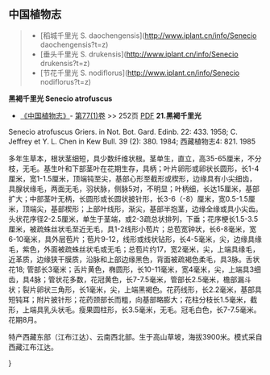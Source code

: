 
## 中国植物志

> * [稻城千里光  S.  daochengensis](http://www.iplant.cn/info/Senecio daochengensis?t=z)
> * [垂头千里光  S.  drukensis](http://www.iplant.cn/info/Senecio drukensis?t=z)
> * [节花千里光  S.  nodiflorus](http://www.iplant.cn/info/Senecio nodiflorus?t=z)


**黑褐千里光 Senecio atrofuscus**

* [《中国植物志》](http://www.iplant.cn/frps)- [第77(1)卷](http://www.iplant.cn/frps/vol/77(1)) >> 252页 [PDF](http://www.iplant.cn/frps/pdf/77(1)/252.PDF)
**21.黑褐千里光**

Senecio atrofuscus Griers. in Not. Bot. Gard. Edinb. 22: 433. 1958; C. Jeffrey et Y. L. Chen in Kew Bull. 39 (2): 380. 1984; 西藏植物志4: 821. 1985

多年生草本，根状茎细短，具少数纤维状根。茎单生，直立，高35-65厘米，不分枝，无毛。基生叶和下部茎叶在花期生存，具柄；叶片卵形或卵状长圆形，长1-4厘米，宽1-1.5厘米，顶端钝至尖，基部心形至截形或楔形，边缘具有小尖细齿，具腺状缘毛，两面无毛，羽状脉，侧脉5对，不明显；叶柄细，长达15厘米，基部扩大；中部茎叶无柄，长圆形或长圆状披针形，长3-6（-8）厘米，宽0.5-1.5厘米，顶端尖，基部楔形；上部叶线形，渐尖，基部半抱茎，边缘全缘或具小尖齿。头状花序径2-2.5厘米，单生于茎端，或2-3疏总状排列，下垂；花序梗长1.5-3.5厘米，被疏蛛丝状毛至近无毛，具1-2线形小苞片；总苞宽钟状，长6-8毫米，宽6-10毫米，具外层苞片；苞片9-12，线形或线状钻形，长4-5毫米，尖，边缘具缘毛，紫色，外面被疏蛛丝状毛或无毛；总苞片约17，宽2毫米，尖，上端具缘毛，近革质，边缘狭干膜质，沿脉和上部边缘黑色，背面被疏褐色柔毛，具3脉。舌状花18; 管部长3毫米；舌片黄色，椭圆形，长10-11毫米，宽4毫米，尖，上端具3细齿，具4脉；管状花多数，花冠黄色，长7-7.5毫米，管部长2.5毫米，檐部漏斗状；裂片卵状三角形，长1毫米，尖，上端黑褐色。花药线形，长2.2毫米，基部具短钝耳；附片披针形；花药颈部长而粗，向基部略膨大；花柱分枝长1.5毫米，截形，上端具乳头状毛。瘦果圆柱形，长3.5毫米，无毛。冠毛白色，长7-7.5毫米。花期8月。

特产西藏东部（江布江达）、云南西北部。生于高山草坡，海拔3900米。模式采自西藏江布江达。

}